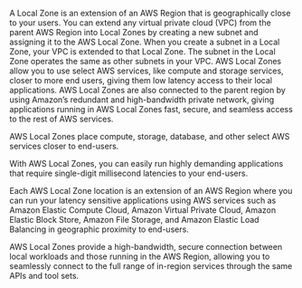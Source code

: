 A Local Zone is an extension of an AWS Region that is geographically close to your users. You can extend any virtual private cloud (VPC) from the parent AWS Region into Local Zones by creating a new subnet and assigning it to the AWS Local Zone. When you create a subnet in a Local Zone, your VPC is extended to that Local Zone. The subnet in the Local Zone operates the same as other subnets in your VPC. AWS Local Zones allow you to use select AWS services, like compute and storage services, closer to more end users, giving them low latency access to their local applications. AWS Local Zones are also connected to the parent region by using Amazon’s redundant and high-bandwidth private network, giving applications running in AWS Local Zones fast, secure, and seamless access to the rest of AWS services.

AWS Local Zones place compute, storage, database, and other select AWS services closer to end-users.

With AWS Local Zones, you can easily run highly demanding applications that require single-digit millisecond latencies to your end-users.

Each AWS Local Zone location is an extension of an AWS Region where you can run your latency sensitive applications using AWS services such as Amazon Elastic Compute Cloud, Amazon Virtual Private Cloud, Amazon Elastic Block Store, Amazon File Storage, and Amazon Elastic Load Balancing in geographic proximity to end-users.

AWS Local Zones provide a high-bandwidth, secure connection between local workloads and those running in the AWS Region, allowing you to seamlessly connect to the full range of in-region services through the same APIs and tool sets.